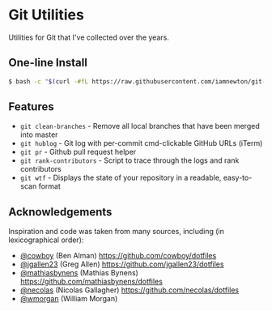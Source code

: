 # Git Utilities

Utilities for Git that I've collected over the years.

## One-line Install

```bash
$ bash -c "$(curl -#fL https://raw.githubusercontent.com/iamnewton/git-utils/go/install)"
```

## Features

* `git clean-branches` - Remove all local branches that have been merged into master
* `git hublog` - Git log with per-commit cmd-clickable GitHub URLs (iTerm)
* `git pr` - Github pull request helper
* `git rank-contributors` - Script to trace through the logs and rank contributors
* `git wtf` - Displays the state of your repository in a readable, easy-to-scan format

## Acknowledgements

Inspiration and code was taken from many sources, including (in lexicographical order):

* [@cowboy](https://github.com/cowboy) (Ben Alman) https://github.com/cowboy/dotfiles
* [@jgallen23](https://github.com/jgallen23) (Greg Allen) https://github.com/jgallen23/dotfiles
* [@mathiasbynens](https://github.com/mathiasbynens) (Mathias Bynens) https://github.com/mathiasbynens/dotfiles
* [@necolas](https://github.com/necolas) (Nicolas Gallagher) https://github.com/necolas/dotfiles
* [@wmorgan](https://github.com/wmorgan) (William Morgan)
